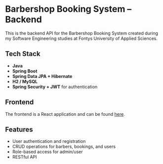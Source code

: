 # Barbershop Booking System – Backend

This is the backend API for the Barbershop Booking System created during my Software Engineering studies at Fontys University of Applied Sciences.

## Tech Stack
- **Java**
- **Spring Boot**
- **Spring Data JPA + Hibernate**
- **H2 / MySQL**
- **Spring Security + JWT** for authentication

## Frontend
The frontend is a React application and can be found [here](https://github.com/hcornelis-tech/barbershop-frontend).

## Features
- User authentication and registration
- CRUD operations for barbers, bookings, and users
- Role-based access for admin/user
- RESTful API